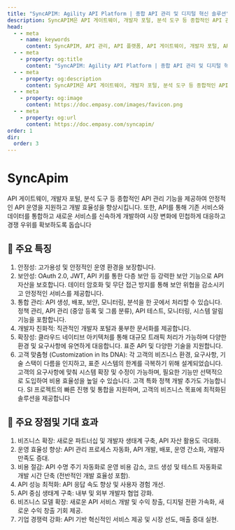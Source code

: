```yaml
---
title: "SyncAPIM: Agility API Platform | 종합 API 관리 및 디지털 혁신 솔루션"
description: SyncAPIM은 API 게이트웨이, 개발자 포털, 분석 도구 등 종합적인 API 관리 기능을 제공하여 안정적이고 효율적인 API 운영을 지원합니다. 비즈니스 민첩성을 위한 맞춤형 아키텍처를 통해 디지털 혁신을 선도하고, 강력한 보안, 최적의 성능, 개발 효율성 향상으로 새로운 비즈니스 기회를 창출합니다
head:
  - - meta
    - name: keywords
      content: SyncAPIM, API 관리, API 플랫폼, API 게이트웨이, 개발자 포털, API 분석, 디지털 혁신, 비즈니스 민첩성, API 보안, API 성능 최적화, API 수명 주기 관리, 마이크로서비스 (MSA), 커스터마이징, 오픈소스, 엔터프라이즈 솔루션, SI 프로젝트, API 운영, API 개발, API 테스트, API 통합, 모니터링, RESTful AP
  - - meta
    - property: og:title
      content: "SyncAPIM: Agility API Platform | 종합 API 관리 및 디지털 혁신 솔루션"
  - - meta
    - property: og:description
      content: SyncAPIM은 API 게이트웨이, 개발자 포털, 분석 도구 등 종합적인 API 관리 기능을 제공하여 안정적이고 효율적인 API 운영을 지원합니다. 비즈니스 민첩성을 위한 맞춤형 아키텍처를 통해 디지털 혁신을 선도하고, 강력한 보안, 최적의 성능, 개발 효율성 향상으로 새로운 비즈니스 기회를 창출합니다
  - - meta
    - property: og:image
      content: https://doc.empasy.com/images/favicon.png
  - - meta
    - property: og:url
      content: https://doc.empasy.com/syncapim/
order: 1
dir:
  order: 3
---
```


# SyncApim

API 게이트웨이, 개발자 포털, 분석 도구 등 종합적인 API 관리 기능을 제공하여 안정적인 API 운영을 지원하고 개발 효율성을 향상시킵니다. 또한, API를 통해 기존 서비스와 데이터를 통합하고 새로운 서비스를 신속하게 개발하여 시장 변화에 민첩하게 대응하고 경쟁 우위를 확보하도록 돕습니다

## 🔧 주요 특징

1. 안정성: 고가용성 및 안정적인 운영 환경을 보장합니다.
1. 보안성: OAuth 2.0, JWT, API 키를 통한 다층 보안 등 강력한 보안 기능으로 API 자산을 보호합니다. 데이터 암호화 및 무단 접근 방지를 통해 보안 위협을 감소시키고 안정적인 서비스를 제공합니다.
1. 통합 관리: API 생성, 배포, 보안, 모니터링, 분석을 한 곳에서 처리할 수 있습니다. 정책 관리, API 관리 (중앙 등록 및 그룹 분류), API 테스트, 모니터링, 시스템 알림 기능을 포함합니다.
1. 개발자 친화적: 직관적인 개발자 포털과 풍부한 문서화를 제공합니다.
1. 확장성: 클라우드 네이티브 아키텍처를 통해 대규모 트래픽 처리가 가능하며 다양한 환경 및 요구사항에 유연하게 대응합니다. 표준 API 및 다양한 기술을 지원합니다.
1. 고객 맞춤형 (Customization in Its DNA): 각 고객의 비즈니스 환경, 요구사항, 기술 스택이 다름을 인지하고, 표준 시스템의 한계를 극복하기 위해 설계되었습니다. 고객의 요구사항에 맞춰 시스템 확장 및 수정이 가능하며, 필요한 기능만 선택적으로 도입하여 비용 효율성을 높일 수 있습니다. 고객 특화 정책 개발 추가도 가능합니다. SI 프로젝트의 빠른 진행 및 통합을 지원하며, 고객의 비즈니스 목표에 최적화된 솔루션을 제공합니다

## 🚀 주요 장점및 기대 효과

1. 비즈니스 확장: 새로운 파트너십 및 개발자 생태계 구축, API 자산 활용도 극대화.
1. 운영 효율성 향상: API 관리 프로세스 자동화, API 개발, 배포, 운영 간소화, 개발자 만족도 증대.
1. 비용 절감: API 수명 주기 자동화로 운영 비용 감소, 코드 생성 및 테스트 자동화로 개발 시간 단축 (전반적인 개발 효율성 포함).
1. API 성능 최적화: API 응답 속도 향상 및 사용자 경험 개선.
1. API 중심 생태계 구축: 내부 및 외부 개발자 협업 강화.
1. 비즈니스 모델 확장: 새로운 API 서비스 개발 및 수익 창출, 디지털 전환 가속화, 새로운 수익 창출 기회 제공.
1. 기업 경쟁력 강화: API 기반 혁신적인 서비스 제공 및 시장 선도, 매출 증대 실현.
